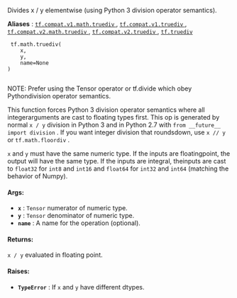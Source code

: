 Divides x / y elementwise (using Python 3 division operator semantics).

**Aliases** : [ `tf.compat.v1.math.truediv` ](/api_docs/python/tf/math/truediv), [ `tf.compat.v1.truediv` ](/api_docs/python/tf/math/truediv), [ `tf.compat.v2.math.truediv` ](/api_docs/python/tf/math/truediv), [ `tf.compat.v2.truediv` ](/api_docs/python/tf/math/truediv), [ `tf.truediv` ](/api_docs/python/tf/math/truediv)

```
 tf.math.truediv(
    x,
    y,
    name=None
)
 
```

NOTE: Prefer using the Tensor operator or tf.divide which obey Pythondivision operator semantics.

This function forces Python 3 division operator semantics where all integerarguments are cast to floating types first.   This op is generated by normal `x / y`  division in Python 3 and in Python 2.7 with `from __future__ import division` .  If you want integer division that roundsdown, use  `x // y`  or  `tf.math.floordiv` .

 `x`  and  `y`  must have the same numeric type.  If the inputs are floatingpoint, the output will have the same type.  If the inputs are integral, theinputs are cast to  `float32`  for  `int8`  and  `int16`  and  `float64`  for  `int32` and  `int64`  (matching the behavior of Numpy).

#### Args:
- **`x`** :  `Tensor`  numerator of numeric type.
- **`y`** :  `Tensor`  denominator of numeric type.
- **`name`** : A name for the operation (optional).


#### Returns:
 `x / y`  evaluated in floating point.

#### Raises:
- **`TypeError`** : If  `x`  and  `y`  have different dtypes.

